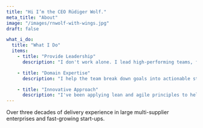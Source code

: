 ```yaml
---
title: "Hi I’m the CEO Rüdiger Wolf."
meta_title: "About"
image: "/images/rnwolf-with-wings.jpg"
draft: false

what_i_do:
  title: "What I Do"
  items:
    - title: "Provide Leadership"
      description: "I don't work alone. I lead high-performing teams, fostering collaboration, keeping everyone motivated and removing obstacles that might slow down progress."

    - title: "Domain Expertise"
      description: "I help the team break down goals into actionable steps, create aligment on approach and plans to deliver. Manage resources to ensure team has what they need to get work done."

    - title: "Innovative Approach"
      description: "I've been applying lean and agile principles to help organisations achieve sustainable growth and innovation since 1998."
---
```


Over three decades of delivery experience in large multi-supplier enterprises and fast-growing start-ups.
